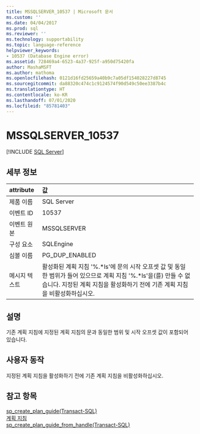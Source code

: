 ```yaml
---
title: MSSQLSERVER_10537 | Microsoft 문서
ms.custom: ''
ms.date: 04/04/2017
ms.prod: sql
ms.reviewer: ''
ms.technology: supportability
ms.topic: language-reference
helpviewer_keywords:
- 10537 (Database Engine error)
ms.assetid: 728469a4-6523-4a37-925f-a950d75420fa
author: MashaMSFT
ms.author: mathoma
ms.openlocfilehash: 0121d16fd25659a40b9c7a05df154028227d8745
ms.sourcegitcommit: da88320c474c1c9124574f90d549c50ee3387b4c
ms.translationtype: HT
ms.contentlocale: ko-KR
ms.lasthandoff: 07/01/2020
ms.locfileid: "85781403"
---
```

# <a name="mssqlserver_10537"></a>MSSQLSERVER_10537
 [!INCLUDE [SQL Server](../../includes/applies-to-version/sqlserver.md)]
  
## <a name="details"></a>세부 정보  
  
| attribute | 값 |  
| :-------- | :---- |  
|제품 이름|SQL Server|  
|이벤트 ID|10537|  
|이벤트 원본|MSSQLSERVER|  
|구성 요소|SQLEngine|  
|심볼 이름|PG_DUP_ENABLED|  
|메시지 텍스트|활성화된 계획 지침 '%.\*ls'에 문의 시작 오프셋 값 및 동일한 범위가 들어 있으므로 계획 지침 '%.*ls'을(를) 만들 수 없습니다. 지정된 계획 지침을 활성화하기 전에 기존 계획 지침을 비활성화하십시오.|  
  
## <a name="explanation"></a>설명  
기존 계획 지침에 지정된 계획 지침의 문과 동일한 범위 및 시작 오프셋 값이 포함되어 있습니다.  
  
## <a name="user-action"></a>사용자 동작  
지정된 계획 지침을 활성화하기 전에 기존 계획 지침을 비활성화하십시오.  
  
## <a name="see-also"></a>참고 항목  
[sp_create_plan_guide&#40;Transact-SQL&#41;](~/relational-databases/system-stored-procedures/sp-create-plan-guide-transact-sql.md)  
[계획 지침](~/relational-databases/performance/plan-guides.md)  
[sp_create_plan_guide_from_handle&#40;Transact-SQL&#41;](~/relational-databases/system-stored-procedures/sp-create-plan-guide-from-handle-transact-sql.md)  
  
